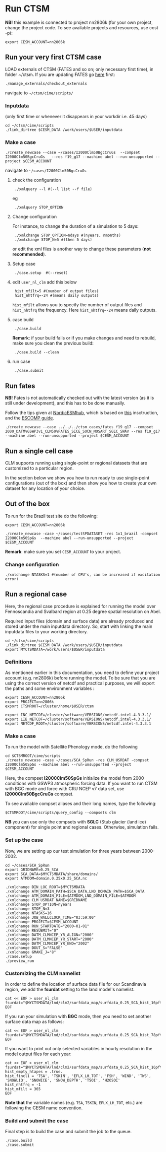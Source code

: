# Run CTSM
**NB!** this example is connected to project nn2806k (for your own project,
change the project code. To see available projects and resources, use
cost -p):

    export CESM_ACCOUNT=nn2806k

## Run your very first CTSM case
LOAD externals of CTSM (FATES and so on; only necessary first time), in
folder \~/ctsm. If you are updating FATES go [here](https://github.com/NordicESMhub/ctsm-dev/blob/master/Updating_FATES.md) first:

    ./manage_externals/checkout_externals

navigate to `~/ctsm/cime/scripts/`

### Inputdata
(only first time or whenever it disappears in your workdir i.e. 45 days)

    cd ~/ctsm/cime/scripts
    ./link_dirtree $CESM_DATA /work/users/$USER/inputdata

### Make a case

    ./create_newcase --case ~/cases/I2000Clm50BgcCruGs  --compset I2000Clm50BgcCruGs   --res f19_g17 --machine abel --run-unsupported --project $CESM_ACCOUNT

navigate to `~/cases/I2000Clm50BgcCruGs`

1. check the configuration

        ./xmlquery --l #(--l list --f file) 

    eg

        ./xmlquery STOP_OPTION

2. Change configuration

    For instance, to change the duration of a simulation to 5 days:


        ./xmlchange STOP_OPTION=ndays #(nyears, nmonths)
        ./xmlchange STOP_N=5 #(then 5 days)

    or edit the xml files is another way to change these parameters (**not
    recommended**).

3. Setup case

        ./case.setup  #(--reset)

4. edit `user_nl_clm` add this below

        hist_mfilt=5 #(number of output files)
        hist_nhtfrq=-24 #(means daily outputs)

    `hist_mfilt` allows you to specify the number of output
    files and `hist_nhtfrq` the frequency. Here
    `hist_nhtfrq=-24` means daily outputs.

5. case build

        ./case.build

    **Remark**: if your build fails or if you make changes and need to
    rebuild, make sure you clean the previous build:

        ./case.build --clean

6. run case

        ./case.submit 

## Run fates
**NB!** Fates is not automatically checked out with the latest version (as
it is still under development), and this has to be done manually.

Follow the tips given at [NordicESMhub](https://github.com/NordicESMhub/ctsm-dev/blob/master/Updating_FATES), which is based on [this](https://github.uio.no/huit/clm5.0_notes/issues/26) insctruction, and the [ESCOMP guide](https://github.com/ESCOMP/ctsm/wiki/Protocols-on-updating-FATES-within-CTSM).

    ./create_newcase --case ../../../ctsm_cases/fates_f19_g17 --compset 2000_DATM%GSWP3v1_CLM50%FATES_SICE_SOCN_MOSART_SGLC_SWAV --res f19_g17 --machine abel --run-unsupported --project $CESM_ACCOUNT

## Run a single cell case
CLM supports running using single-point or regional datasets that are
customized to a particular region.

In the section below we show you how to run ready to use single-point
configurations (out of the box) and then show you how to create your own
dataset for any location of your choice.

## Out of the box
To run for the Brazil test site do the following:

    export CESM_ACCOUNT=nn2806k

    ./create_newcase -case ~/cases/testSPDATASET -res 1x1_brazil -compset I2000Clm50SpGs  --machine abel --run-unsupported --project $CESM_ACCOUNT

**Remark**: make sure you set `CESM_ACCOUNT` to your project.

### Change configuration

    ./xmlchange NTASKS=1 #(number of CPU's, can be increased if excitation error)

## Run a regional case
Here, the regional case procedure is explained for running the model
over Fennoscandia and Svalbard region at 0.25 degree spatial resolution
on Abel.

Required input files (domain and surface data) are already produced and
stored under the main inputdata directory. So, start with linking the
main inputdata files to your working directory.

    cd ~/ctsm/cime/scripts
    ./link_dirtree $CESM_DATA /work/users/$USER/inputdata
    export MYCTSMDATA=/work/users/$USER/inputdata

### Definitions
As mentioned earlier in this documentation, you need to define your
project account (e.g. nn2806k) before running the model. To be sure that
you are using the correct version of netcdf and practical purposes, we
will export the paths and some environment variables :

    export CESM_ACCOUNT=nn2806k
    export PROJECT=nn2806k
    export CTSMROOT=/cluster/home/$USER/ctsm

    export INC_NETCDF=/cluster/software/VERSIONS/netcdf.intel-4.3.3.1/
    export LIB_NETCDF=/cluster/software/VERSIONS/netcdf.intel-4.3.3.1/
    export NETCDF_ROOT=/cluster/software/VERSIONS/netcdf.intel-4.3.3.1

### Make a case
To run the model with Satellite Phenology mode, do the following

    cd $CTSMROOT/cime/scripts
    ./create_newcase -case ~/cases/SCA_SpRun -res CLM_USRDAT -compset I2000Clm50SpGs --machine abel --run-unsupported --project $CESM_ACCOUNT

Here, the compset **I2000Clm50SpGs** initialize the model from 2000
conditions with GSWP3 atmospheric forcing data. If you want to run CTSM
with BGC mode and force with CRU NCEP v7 data set, use
**I2000Clm50BgcCruGs** compset. 

To see available compset aliases and
their long names, type the following:

    $CTSMROOT/cime/scripts/query_config --compsets clm

**NB** you can use only the compsets with **SGLC** (Stub glacier
(land ice) component) for single point and regional cases. Otherwise,
simulation fails.

### Set up the case 
Now, we are setting up our test
simulation for three years between 2000-2002.

    cd ~/cases/SCA_SpRun
    export GRIDNAME=0.25_SCA
    export SCA_DATA=$MYCTSMDATA/share/domains/
    export ATMDOM=domain.0.25x0.25_SCA.nc

    ./xmlchange DIN_LOC_ROOT=$MYCTSMDATA
    ./xmlchange ATM_DOMAIN_PATH=$SCA_DATA,LND_DOMAIN_PATH=$SCA_DATA
    ./xmlchange ATM_DOMAIN_FILE=$ATMDOM,LND_DOMAIN_FILE=$ATMDOM
    ./xmlchange CLM_USRDAT_NAME=$GRIDNAME
    ./xmlchange STOP_OPTION=nyears
    ./xmlchange STOP_N=3
    ./xmlchange NTASKS=16
    ./xmlchange JOB_WALLCLOCK_TIME="03:59:00"
    ./xmlchange PROJECT=$CESM_ACCOUNT
    ./xmlchange RUN_STARTDATE="2000-01-01"
    ./xmlchange RESUBMIT="0"
    ./xmlchange DATM_CLMNCEP_YR_ALIGN="2000"
    ./xmlchange DATM_CLMNCEP_YR_START="2000"
    ./xmlchange DATM_CLMNCEP_YR_END="2002"
    ./xmlchange DOUT_S="FALSE"
    ./xmlchange GMAKE_J="8"
    ./case.setup
    ./preview_run

### Customizing the CLM namelist 
In order to define the location of surface data file for our Scandinavia region, we add the
**fsurdat** setting to the land model's namelist.

    cat << EOF > user_nl_clm
    fsurdat="$MYCTSMDATA/lnd/clm2/surfdata_map/surfdata_0.25_SCA_hist_16pfts_Irrig_CMIP6_simyr2000_c190814.nc"
    EOF

If you run your simulation with **BGC** mode, then you need to set
another surface data map as follows:

    cat << EOF > user_nl_clm
    fsurdat="$MYCTSMDATA/lnd/clm2/surfdata_map/surfdata_0.25_SCA_hist_78pfts_CMIP6_simyr2000_c190819.nc"
    EOF

If you want to print out only selected variables in hourly resolution in
the model output files for each year:

    cat << EOF > user_nl_clm
    fsurdat="$MYCTSMDATA/lnd/clm2/surfdata_map/surfdata_0.25_SCA_hist_16pfts_Irrig_CMIP6_simyr2000_c190814.nc"
    hist_empty_htapes = .true.
    hist_fincl1 = 'TSA', 'TSKIN', 'EFLX_LH_TOT', 'FSH', 'WIND', 'TWS', 'SNOWLIQ', 'SNOWICE', 'SNOW_DEPTH', 'TSOI', 'H2OSOI'
    hist_nhtfrq = -1
    hist_mfilt = 365
    EOF

**Note that** the variable names (e.g. `TSA`, `TSKIN`,
`EFLX_LH_TOT`, etc.) are following the CESM name convention.

### Build and submit the case 
Final step is to build the case and submit the job to the queue.

    ./case.build
    ./case.submit
